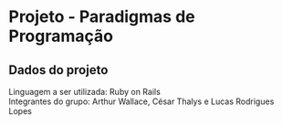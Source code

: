 # Projeto - Paradigmas de Programação

## Dados do projeto
Linguagem a ser utilizada: Ruby on Rails <br />
Integrantes do grupo: Arthur Wallace, César Thalys e Lucas Rodrigues Lopes
